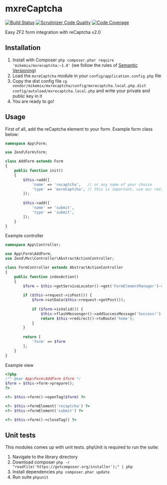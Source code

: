 # mxreCaptcha

[![Build Status](https://scrutinizer-ci.com/g/mikemix/mxreCaptcha/badges/build.png?b=master)](https://scrutinizer-ci.com/g/mikemix/mxreCaptcha/build-status/master) [![Scrutinizer Code Quality](https://scrutinizer-ci.com/g/mikemix/mxreCaptcha/badges/quality-score.png?b=master)](https://scrutinizer-ci.com/g/mikemix/mxreCaptcha/?branch=master) [![Code Coverage](https://scrutinizer-ci.com/g/mikemix/mxreCaptcha/badges/coverage.png?b=master)](https://scrutinizer-ci.com/g/mikemix/mxreCaptcha/?branch=master)

Easy ZF2 form integration with reCaptcha v2.0

## Installation

1. Install with Composer `php composer.phar require 'mikemix/mxrecaptcha:~1.0'` (we follow the rules of [Semantic Versioning](http://semver.org/))
2. Load the `mxreCaptcha` module in your `config/application.config.php` file
3. Copy the dist config file `cp vendor/mikemix/mxrecaptcha/config/mxrecaptcha.local.php.dist config/autoload/mxrecaptcha.local.php` and write your private and public key in it
4. You are ready to go!

## Usage

First of all, add the reCaptcha element to your form. Example form class below:

```php
namespace App\Form;

use Zend\Form\Form;

class AddForm extends Form
{
    public function init()
    {
        $this->add([
            'name' => 'recaptcha',   // or any name of your choice
            'type' => 'mxreCaptcha', // this is important, use our reCaptcha component
        ]);
        
        $this->add([
            'name' => 'submit',
            'type' => 'submit',
        ]);
    }
}
```

Example controller

```php
namespace App\Controller;

use App\Form\AddForm;
use Zend\Mvc\Controller\AbstractActionController;

class FormController extends AbstractActionController
{
    public function indexAction()
    {
        $form = $this->getServiceLocator()->get('FormElementManager')->get(AddForm::class);
        
        if ($this->request->isPost()) {
            $form->setData($this->request->getPost());
            
            if ($form->isValid()) {
                $this->flashMessenger()->addSuccessMessage('Success!');
                return $this->redirect()->toRoute('home');
            }
        }
        
        return [
            'form' => $form
        ];
    }
}
```

Example view

```php
<?php
/** @var App\Form\AddForm $form */
$form = $this->form->prepare();
?>

<?= $this->form()->openTag($form) ?>

<?= $this->formElement('recaptcha') ?>
<?= $this->formElement('submit') ?>

<?= $this->form()->closeTag() ?>
```

## Unit tests

This modules comes up with unit tests. phpUnit is required to run the suite:

1. Navigate to the library directory
2. Download composer `php -r "readfile('https://getcomposer.org/installer');" | php`
3. Install dependencies `php composer.phar update`
4. Run suite `phpunit`

